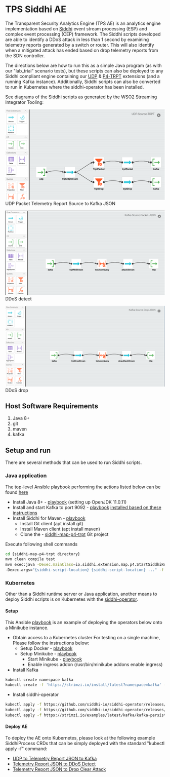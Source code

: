 # TPS Siddhi AE

The Transparent Security Analytics Engine (TPS AE) is an analytics engine
implementation based on [Siddhi](https://siddhi.io/) event stream processing
(ESP) and complex event processing (CEP) framework. The Siddhi scripts
developed are able to identify a DDoS attack in less
than 1 second by examining telemetry reports generated by a switch or router.
This will also identify when a mitigated attack has ended based on drop
telemetry reports from the SDN controller.

The directions below are how to run this as a simple Java program (as with our
"lab_trial" scenario tests), but these scripts can also be deployed to any
Siddhi compliant engine containing our
[UDP](https://github.com/cablelabs/siddhi-io-udp) &
[P4-TRPT](https://github.com/cablelabs/siddhi-map-p4-trpt) extensions
(and a running Kafka instance). Additionally, Siddhi scripts can also be
converted to run in Kubernetes where the siddhi-operator has been installed.

See diagrams of the Siddhi scripts as generated by the WSO2 Streaming
Integrator Tooling:

![image](udp-src-trpt.png)
UDP Packet Telemetry Report Source to Kafka JSON

![image](kafka-src-pkt.png)
DDoS detect

![image](kafka-src-drop.png)
DDoS drop


## Host Software Requirements

1. Java 8+
1. git
1. maven
1. kafka

## Setup and run

There are several methods that can be used to run Siddhi scripts.

### Java application
The top-level Ansible playbook performing the actions listed below can be found
[here](../../playbooks/siddhi/setup_siddhi_maven.yml)

- Install Java 8+ - [playbook](../../playbooks/siddhi/setup_jdk.yml) (setting up OpenJDK 11.0.11)
- Install and start Kafka to port 9092 - [playbook](../../playbooks/siddhi/setup_kafka.yml)
  [installed based on these instructions](https://www.digitalocean.com/community/tutorials/how-to-install-apache-kafka-on-ubuntu-20-04)
- Install Siddhi for Maven - [playbook](../../playbooks/siddhi/setup_siddhi_p4.yml)
  - Install Git client (apt install git)
  - Install Maven client (apt install maven)
  - Clone the - [siddhi-map-p4-trpt](https://github.com/cablelabs/siddhi-map-p4-trpt.git) Git project

Execute following shell commands

```bash
cd {siddhi-map-p4-trpt directory}
mvn clean compile test
mvn exec:java -Dexec.mainClass=io.siddhi.extension.map.p4.StartSiddhiRuntime \
-Dexec.args="{siddhi-script-location} {siddhi-script-location} ..." -f pom.xml
```

### Kubernetes
Other than a Siddhi runtime server or Java application, another means to deploy
Siddhi scripts is on Kubernetes with the
[siddhi-operator](https://github.com/siddhi-io/siddhi-operator).

#### Setup
This Ansible [playbook](../../playbooks/siddhi/setup_siddhi_minikube.yml) is an
example of deploying the operators below onto a Minikube instance.

- Obtain access to a Kubernetes cluster
  For testing on a single machine, Please follow the instructions below:
  - Setup Docker - [playbook](../../playbooks/general/setup_docker.yml)
  - Setup Minikube - [playbook](../../playbooks/general/setup_minikube.yml)
    - Start Minikube - [playbook](../../playbooks/general/setup_siddhi_operator.yml)
    - Enable ingress addon (/usr/bin/minikube addons enable ingress)
- Install Kafka
```bash
kubectl create namespace kafka
kubectl create -f 'https://strimzi.io/install/latest?namespace=kafka' -n kafka
```
- Install siddhi-operator
```bash
kubectl apply -f https://github.com/siddhi-io/siddhi-operator/releases/download/v0.2.2/00-prereqs.yaml
kubectl apply -f https://github.com/siddhi-io/siddhi-operator/releases/download/v0.2.2/01-siddhi-operator.yaml
kubectl apply -f https://strimzi.io/examples/latest/kafka/kafka-persistent-single.yaml -n kafka
```

#### Deploy AE
To deploy the AE onto Kubernetes, please look at the following example
SiddhiProcess CRDs that can be simply deployed with the standard "kubectl apply -f"
command:
- [UDP to Telemetry Report JSON to Kafka](./kubernetes/trpt-to-kafka.yaml)
- [Telemetry Report JSON to DDoS Detect](./kubernetes/kafka-trpt-ddos-detection.yaml)
- [Telemetry Report JSON to Drop Clear Attack](./kubernetes/kafka-trpt-drop-clear.yaml)
